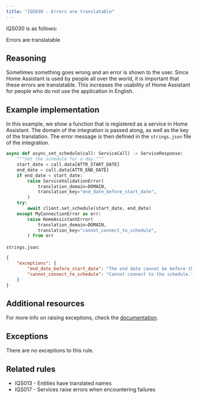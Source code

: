 ```yaml
---
title: "IQS030 - Errors are translatable"
---
```


IQS030 is as follows:

Errors are translatable

## Reasoning

Sometimes something goes wrong and an error is shown to the user.
Since Home Assistant is used by people all over the world, it is important that these errors are translatable.
This increases the usability of Home Assistant for people who do not use the application in English.

## Example implementation

In this example, we show a function that is registered as a service in Home Assistant.
The domain of the integration is passed along, as well as the key of the translation.
The error message is then defined in the `strings.json` file of the integration.

```python
async def async_set_schedule(call: ServiceCall) -> ServiceResponse:
    """Set the schedule for a day."""
    start_date = call.data[ATTR_START_DATE]
    end_date = call.data[ATTR_END_DATE]
    if end_date < start_date:
        raise ServiceValidationError(
            translation_domain=DOMAIN,
            translation_key="end_date_before_start_date",
        )
    try:
        await client.set_schedule(start_date, end_date)
    except MyConnectionError as err:
        raise HomeAssistantError(
            translation_domain=DOMAIN,
            translation_key="cannot_connect_to_schedule",
        ) from err
```

`strings.json`:
```json
{
    "exceptions": {
        "end_date_before_start_date": "The end date cannot be before the start date.",
        "cannot_connect_to_schedule": "Cannot connect to the schedule."
    }
}
```

## Additional resources

For more info on raising exceptions, check the [documentation](../../platform/raising_exceptions).

## Exceptions

There are no exceptions to this rule.

## Related rules

- IQS013 - Entities have translated names
- IQS017 - Services raise errors when encountering failures
